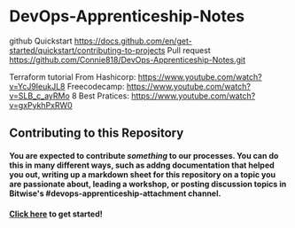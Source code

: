 # DevOps-Apprenticeship-Notes

github
Quickstart
https://docs.github.com/en/get-started/quickstart/contributing-to-projects
Pull request
https://github.com/Connie818/DevOps-Apprenticeship-Notes.git

Terraform tutorial
From Hashicorp: https://www.youtube.com/watch?v=YcJ9IeukJL8
Freecodecamp: https://www.youtube.com/watch?v=SLB_c_ayRMo
8 Best Pratices: https://www.youtube.com/watch?v=gxPykhPxRW0

## Contributing to this Repository

#### You are expected to contribute _something_ to our processes. You can do this in many different ways, such as addng documentation that helped you out, writing up a markdown sheet for this repository on a topic you are passionate about, leading a workshop, or posting discussion topics in Bitwise's #devops-apprenticeship-attachment channel.

#### [Click here](https://docs.github.com/en/get-started/quickstart/contributing-to-projects) to get started!

